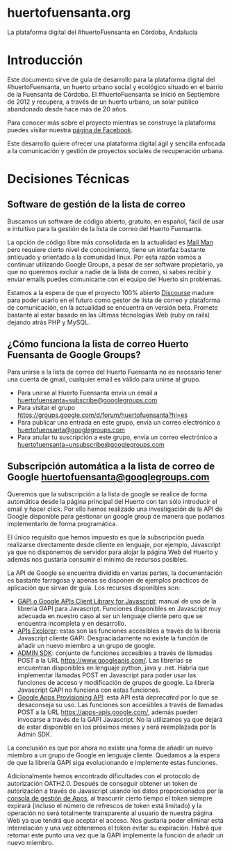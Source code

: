 huertofuensanta.org
===================

La plataforma digital del #huertoFuensanta en Córdoba, Andalucía

# Introducción
Este documento sirve de guía de desarrollo para la plataforma digital del #huertoFuensanta, un huerto urbano social y ecológico situado en el barrio de la Fuensanta de Córdoba. El #huertoFuensanta se inició en Septiembre de 2012 y recupera, a través de un huerto urbano, un solar público abandonado desde hace más de 20 años.

Para conocer más sobre el proyecto mientras se construye la plataforma puedes visitar nuestra [página de Facebook](https://www.facebook.com/HuertoFuensanta).

Este desarrollo quiere ofrecer una plataforma digital ágil y sencilla enfocada a la comunicación y gestión de proyectos sociales de recuperación urbana.

# Decisiones Técnicas

## Software de gestión de la lista de correo

Buscamos un software de código abierto, gratuito, en español, fácil de usar e intuitivo para la gestión de la lista de correo del Huerto Fuensanta. 

La opción de código libre más consolidada en la actualidad es [Mail Man](http://www.gnu.org/software/mailman/) pero requiere cierto nivel de conocimiento, tiene un interfaz bastante anticuado y orientado a la comunidad linux. Por esta razón vamos a continuar utilizando Google Groups, a pesar de ser software propietario, ya que no queremos excluir a nadie de la lista de correo, si sabes recibir y enviar emails puedes comunicarte con el equipo del Huerto sin problemas. 

Estamos a la espera de que el proyecto 100% abierto [Discourse](http://www.discourse.org/) madure para poder usarlo en el futuro como gestor de lista de correo y plataforma de comunicación, en la actualidad se encuentra en versión beta. Promete bastante al estar basado en las últimas técnologías Web (ruby on rails) dejando atrás PHP y MySQL.

## ¿Cómo funciona la lista de correo Huerto Fuensanta de Google Groups?

Para unirse a la lista de correo del Huerto Fuensanta no es necesario tener una cuenta de gmail, cualquier email es válido para unirse al grupo.

 - Para unirse al Huerto Fuensanta envía un email a huertofuensanta+subscribe@googlegroups.com
 - Para visitar el grupo https://groups.google.com/d/forum/huertofuensanta?hl=es 
 - Para publicar una entrada en este grupo, envía un correo electrónico a huertofuensanta@googlegroups.com 
 - Para anular tu suscripción a este grupo, envía un correo electrónico a huertofuensanta+unsubscribe@googlegroups.com 
 
## Subscripción automática a la lista de correo de Google huertofuensanta@googlegroups.com

Queremos que la subscripción a la lista de google se realice de forma automática desde la página principal del Huerto con tan sólo introducir el email y hacer click. Por ello hemos realizado una investigación de la API de Google disponible para gestionar un google group de manera que podamos implementarlo de forma programática. 

El único requisito que hemos impuesto es que la subscripción pueda realizarse directamente desde cliente en lenguaje, por ejemplo, Javascript ya que no disponemos de servidor para alojar la página Web del Huerto y además nos gustaría consumir el mínimo de recursos posibles.

La API de Google se encuentra dividida en varias partes, la documentación es bastante farragosa y apenas se disponen de ejemplos prácticos de aplicación que sirvan de guía. Los recursos disponibles son:

- [GAPI o Google APIs Client Library for Javascript](https://code.google.com/p/google-api-javascript-client): manual de uso de la librería GAPI para Javascript. Funciones disponibles en Javascript muy adecuada en nuestro caso al ser un lenguaje cliente pero que se encuentra incompleta y en desarrollo.
- [APIs Explorer](https://developers.google.com/apis-explorer/#p/): estas son las funciones accesibles a través de la librería Javascript cliente GAPI. Desgraciadamente no existe la función de añadir un nuevo miembro a un grupo de google.
- [ADMIN SDK](https://developers.google.com/admin-sdk/): conjunto de funciones accesibles a través de llamadas POST a la URL https://www.googleapis.com/. Las librerías se encuentran disponibles en lenguaje python, java y .net. Habría que implementar llamadas POST en Javascript para poder usar las funciones de acceso y modificación de grupos de google. La librería Javascript GAPI no funciona con estas funciones.
- [Google Apps Provisioning API](https://developers.google.com/google-apps/provisioning (DEPRECATED)): esta API está *deprecated* por lo que se desaconseja su uso. Las funciones son accesibles a través de llamadas POST a la URL https://apps-apis.google.com/, además pueden invocarse a través de la GAPI Javascript.  No la utilizamos ya que dejará de estar disponible en los próximos meses y será reemplazada por la Admin SDK.

La conclusión es que por ahora no existe una forma de añadir un nuevo miembro a un grupo de Google en lenguaje cliente. Quedamos a la espera de que la librería GAPI siga evolucionando e implemente estas funciones.

Adicionalmente hemos encontrado dificultades con el protocolo de autorización OATH2.0. Después de conseguir obtener un token de autorización a través de Javascript usando los datos proporcionados por la [consola de gestión de Apps](https://code.google.com/apis/console/#project:425984504337), al trascurrir cierto tiempo el token siempre expirará (incluso el número de refrescos de token está limitado) y la operación no será totalmente transparente al usuario de nuestra página Web ya que tendrá que aceptar el acceso. Nos gustaría poder eliminar está interrelación y una vez obtenemos el token evitar su expiración. Habrá que retomar este punto una vez que la GAPI implemente la función de añadir un nuevo miembro.

